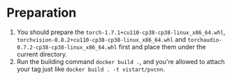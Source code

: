 # Preparation

1. You should prepare the `torch-1.7.1+cu110-cp38-cp38-linux_x86_64.whl`, `torchvision-0.8.2+cu110-cp38-cp38-linux_x86_64.whl` and `torchaudio-0.7.2-cp38-cp38-linux_x86_64.whl` first and place them under the current directory.
2. Run the building command `docker build .`, and you're allowed to attach your tag just like `docker build . -t vistart/pvcnn`.